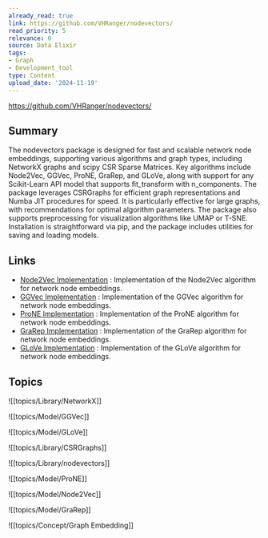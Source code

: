 ```yaml
---
already_read: true
link: https://github.com/VHRanger/nodevectors/
read_priority: 5
relevance: 0
source: Data Elixir
tags:
- Graph
- Development_tool
type: Content
upload_date: '2024-11-19'
---
```


https://github.com/VHRanger/nodevectors/
## Summary

The nodevectors package is designed for fast and scalable network node embeddings, supporting various algorithms and graph types, including NetworkX graphs and scipy CSR Sparse Matrices. Key algorithms include Node2Vec, GGVec, ProNE, GraRep, and GLoVe, along with support for any Scikit-Learn API model that supports fit_transform with n_components. The package leverages CSRGraphs for efficient graph representations and Numba JIT procedures for speed. It is particularly effective for large graphs, with recommendations for optimal algorithm parameters. The package also supports preprocessing for visualization algorithms like UMAP or T-SNE. Installation is straightforward via pip, and the package includes utilities for saving and loading models.
## Links

- [Node2Vec Implementation](https://github.com/VHRanger/nodevectors/blob/master/nodevectors/node2vec.py) : Implementation of the Node2Vec algorithm for network node embeddings.
- [GGVec Implementation](https://github.com/VHRanger/nodevectors/blob/master/nodevectors/ggvec.py) : Implementation of the GGVec algorithm for network node embeddings.
- [ProNE Implementation](https://github.com/VHRanger/nodevectors/blob/master/nodevectors/prone.py) : Implementation of the ProNE algorithm for network node embeddings.
- [GraRep Implementation](https://github.com/VHRanger/nodevectors/blob/master/nodevectors/grarep.py) : Implementation of the GraRep algorithm for network node embeddings.
- [GLoVe Implementation](https://github.com/VHRanger/nodevectors/blob/master/nodevectors/glove.py) : Implementation of the GLoVe algorithm for network node embeddings.

## Topics

![[topics/Library/NetworkX]]

![[topics/Model/GGVec]]

![[topics/Model/GLoVe]]

![[topics/Library/CSRGraphs]]

![[topics/Library/nodevectors]]

![[topics/Model/ProNE]]

![[topics/Model/Node2Vec]]

![[topics/Model/GraRep]]

![[topics/Concept/Graph Embedding]]
